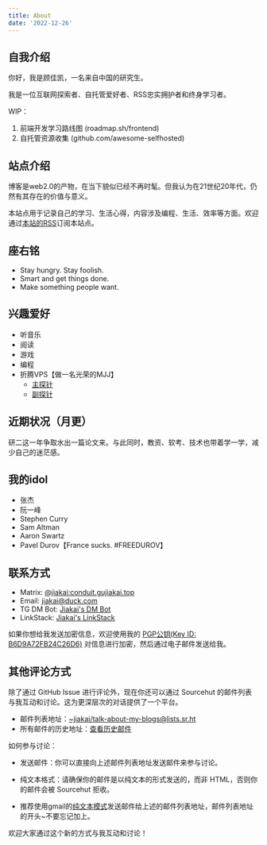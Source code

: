 ```yaml
---
title: About
date: '2022-12-26'
---
```


## 自我介绍

你好，我是顾佳凯，一名来自中国的研究生。

我是一位互联网探索者、自托管爱好者、RSS忠实拥护者和终身学习者。

WIP：
1. 前端开发学习路线图 (roadmap.sh/frontend)
2. 自托管资源收集 (github.com/awesome-selfhosted)

## 站点介绍

博客是web2.0的产物，在当下貌似已经不再时髦。但我认为在21世纪20年代，仍然有其存在的价值与意义。

本站点用于记录自己的学习、生活心得，内容涉及编程、生活、效率等方面。欢迎通过[本站的RSS](https://blog.gujiakai.top/index.xml)订阅本站点。

## 座右铭

- Stay hungry. Stay foolish.
- Smart and get things done.
- Make something people want.

## 兴趣爱好

- 听音乐
- 阅读
- 游戏
- 编程
- 折腾VPS【做一名光荣的MJJ】
    - [主探针](https://status.gujiakai.top)
    - [副探针](https://tz.gujiakai.top)

## 近期状况（月更）

研二这一年争取水出一篇论文来。与此同时，教资、软考、技术也带着学一学，减少自己的迷茫感。

## 我的idol

- 张杰
- 阮一峰
- Stephen Curry
- Sam Altman
- Aaron Swartz
- Pavel Durov【France sucks. #FREEDUROV】

## 联系方式

- Matrix: [@jiakai:conduit.gujiakai.top](https://matrix.to/#/@jiakai:conduit.gujiakai.top)
- Email: [jiakai@duck.com](mailto:jiakai@duck.com)
- TG DM Bot: [Jiakai's DM Bot](https://t.me/real_jk_bot)
- LinkStack: [Jiakai's LinkStack](https://gujiakai.me)

如果你想给我发送加密信息，欢迎使用我的 [PGP公钥(Key ID: B6D9A72FB24C26D6)](/jiakai_0x824C26D6_public.asc) 对信息进行加密，然后通过电子邮件发送给我。

## 其他评论方式

除了通过 GitHub Issue 进行评论外，现在你还可以通过 Sourcehut 的邮件列表与我互动和讨论。这为更深层次的对话提供了一个平台。

- 邮件列表地址：[~jiakai/talk-about-my-blogs@lists.sr.ht](mailto:~jiakai/talk-about-my-blogs@lists.sr.ht)
- 所有邮件的历史地址：[查看历史邮件](https://lists.sr.ht/~jiakai/talk-about-my-blogs)

如何参与讨论：

- 发送邮件：你可以直接向上述邮件列表地址发送邮件来参与讨论。

- 纯文本格式：请确保你的邮件是以纯文本的形式发送的，而非 HTML，否则你的邮件会被 Sourcehut 拒收。

- 推荐使用gmail的[纯文本模式](https://useplaintext.email/#gmail-web)发送邮件给上述的邮件列表地址，邮件列表地址的开头~不要忘记加上。

欢迎大家通过这个新的方式与我互动和讨论！
